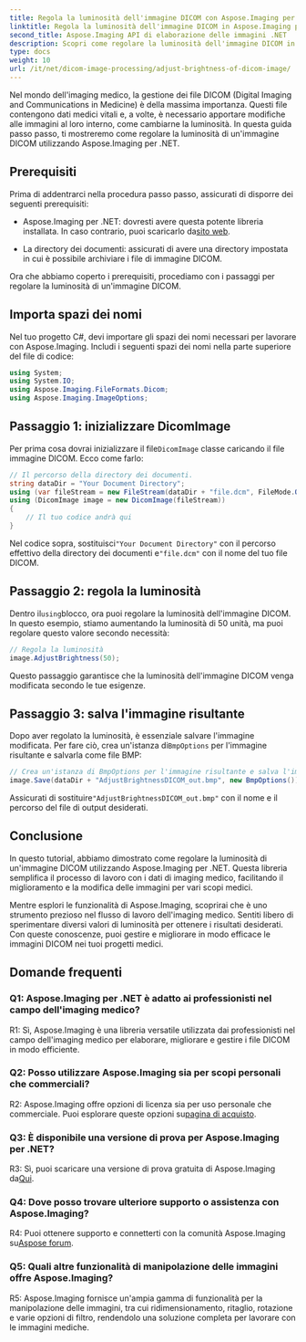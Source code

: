 ```yaml
---
title: Regola la luminosità dell'immagine DICOM con Aspose.Imaging per .NET
linktitle: Regola la luminosità dell'immagine DICOM in Aspose.Imaging per .NET
second_title: Aspose.Imaging API di elaborazione delle immagini .NET
description: Scopri come regolare la luminosità dell'immagine DICOM in Aspose.Imaging per .NET. Migliora facilmente le immagini mediche.
type: docs
weight: 10
url: /it/net/dicom-image-processing/adjust-brightness-of-dicom-image/
---
```

Nel mondo dell'imaging medico, la gestione dei file DICOM (Digital Imaging and Communications in Medicine) è della massima importanza. Questi file contengono dati medici vitali e, a volte, è necessario apportare modifiche alle immagini al loro interno, come cambiarne la luminosità. In questa guida passo passo, ti mostreremo come regolare la luminosità di un'immagine DICOM utilizzando Aspose.Imaging per .NET.

## Prerequisiti

Prima di addentrarci nella procedura passo passo, assicurati di disporre dei seguenti prerequisiti:

-  Aspose.Imaging per .NET: dovresti avere questa potente libreria installata. In caso contrario, puoi scaricarlo da[sito web](https://releases.aspose.com/imaging/net/).

- La directory dei documenti: assicurati di avere una directory impostata in cui è possibile archiviare i file di immagine DICOM.

Ora che abbiamo coperto i prerequisiti, procediamo con i passaggi per regolare la luminosità di un'immagine DICOM.

## Importa spazi dei nomi

Nel tuo progetto C#, devi importare gli spazi dei nomi necessari per lavorare con Aspose.Imaging. Includi i seguenti spazi dei nomi nella parte superiore del file di codice:

```csharp
using System;
using System.IO;
using Aspose.Imaging.FileFormats.Dicom;
using Aspose.Imaging.ImageOptions;
```

## Passaggio 1: inizializzare DicomImage

 Per prima cosa dovrai inizializzare il file`DicomImage` classe caricando il file immagine DICOM. Ecco come farlo:

```csharp
// Il percorso della directory dei documenti.
string dataDir = "Your Document Directory";
using (var fileStream = new FileStream(dataDir + "file.dcm", FileMode.Open, FileAccess.Read))
using (DicomImage image = new DicomImage(fileStream))
{
    // Il tuo codice andrà qui
}
```

 Nel codice sopra, sostituisci`"Your Document Directory"` con il percorso effettivo della directory dei documenti e`"file.dcm"` con il nome del tuo file DICOM.

## Passaggio 2: regola la luminosità

 Dentro il`using`blocco, ora puoi regolare la luminosità dell'immagine DICOM. In questo esempio, stiamo aumentando la luminosità di 50 unità, ma puoi regolare questo valore secondo necessità:

```csharp
// Regola la luminosità
image.AdjustBrightness(50);
```

Questo passaggio garantisce che la luminosità dell'immagine DICOM venga modificata secondo le tue esigenze.

## Passaggio 3: salva l'immagine risultante

 Dopo aver regolato la luminosità, è essenziale salvare l'immagine modificata. Per fare ciò, crea un'istanza di`BmpOptions` per l'immagine risultante e salvarla come file BMP:

```csharp
// Crea un'istanza di BmpOptions per l'immagine risultante e salva l'immagine risultante
image.Save(dataDir + "AdjustBrightnessDICOM_out.bmp", new BmpOptions());
```

 Assicurati di sostituire`"AdjustBrightnessDICOM_out.bmp"` con il nome e il percorso del file di output desiderati.

## Conclusione

In questo tutorial, abbiamo dimostrato come regolare la luminosità di un'immagine DICOM utilizzando Aspose.Imaging per .NET. Questa libreria semplifica il processo di lavoro con i dati di imaging medico, facilitando il miglioramento e la modifica delle immagini per vari scopi medici.

Mentre esplori le funzionalità di Aspose.Imaging, scoprirai che è uno strumento prezioso nel flusso di lavoro dell'imaging medico. Sentiti libero di sperimentare diversi valori di luminosità per ottenere i risultati desiderati. Con queste conoscenze, puoi gestire e migliorare in modo efficace le immagini DICOM nei tuoi progetti medici.

## Domande frequenti

### Q1: Aspose.Imaging per .NET è adatto ai professionisti nel campo dell'imaging medico?

R1: Sì, Aspose.Imaging è una libreria versatile utilizzata dai professionisti nel campo dell'imaging medico per elaborare, migliorare e gestire i file DICOM in modo efficiente.

### Q2: Posso utilizzare Aspose.Imaging sia per scopi personali che commerciali?

 R2: Aspose.Imaging offre opzioni di licenza sia per uso personale che commerciale. Puoi esplorare queste opzioni su[pagina di acquisto](https://purchase.aspose.com/buy).

### Q3: È disponibile una versione di prova per Aspose.Imaging per .NET?

 R3: Sì, puoi scaricare una versione di prova gratuita di Aspose.Imaging da[Qui](https://releases.aspose.com/).

### Q4: Dove posso trovare ulteriore supporto o assistenza con Aspose.Imaging?

R4: Puoi ottenere supporto e connetterti con la comunità Aspose.Imaging su[Aspose forum](https://forum.aspose.com/).

### Q5: Quali altre funzionalità di manipolazione delle immagini offre Aspose.Imaging?

R5: Aspose.Imaging fornisce un'ampia gamma di funzionalità per la manipolazione delle immagini, tra cui ridimensionamento, ritaglio, rotazione e varie opzioni di filtro, rendendolo una soluzione completa per lavorare con le immagini mediche.